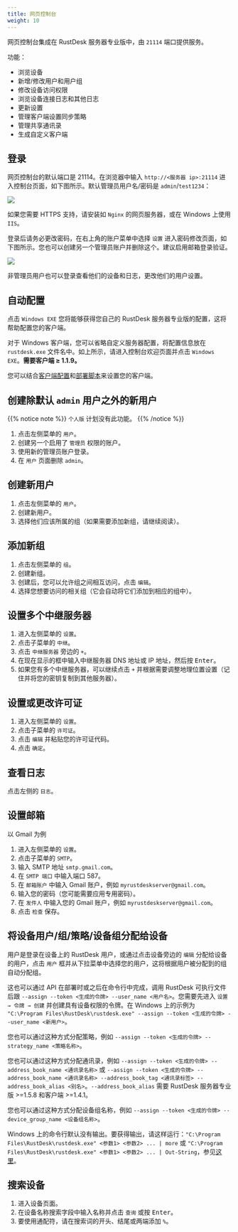 ```yaml
---
title: 网页控制台
weight: 10
---
```


网页控制台集成在 RustDesk 服务器专业版中，由 `21114` 端口提供服务。

功能：

- 浏览设备
- 新增/修改用户和用户组
- 修改设备访问权限
- 浏览设备连接日志和其他日志
- 更新设置
- 管理客户端设置同步策略
- 管理共享通讯录
- 生成自定义客户端

## 登录

网页控制台的默认端口是 21114。在浏览器中输入 `http://<服务器 ip>:21114` 进入控制台页面，如下图所示。默认管理员用户名/密码是 `admin`/`test1234`：

![](/docs/en/self-host/rustdesk-server-pro/console/images/console-login.png)

如果您需要 HTTPS 支持，请安装如 `Nginx` 的网页服务器，或在 Windows 上使用 `IIS`。

登录后请务必更改密码，在右上角的账户菜单中选择 `设置` 进入密码修改页面，如下图所示。您也可以创建另一个管理员账户并删除这个。建议启用邮箱登录验证。

<a name=console-home></a>
![](/docs/en/self-host/rustdesk-server-pro/console/images/console-home.png?v2)

非管理员用户也可以登录查看他们的设备和日志，更改他们的用户设置。

## 自动配置
点击 `Windows EXE` 您将能够获得您自己的 RustDesk 服务器专业版的配置，这将帮助配置您的客户端。

对于 Windows 客户端，您可以省略自定义服务器配置，将配置信息放在 `rustdesk.exe` 文件名中。如上所示，请进入控制台欢迎页面并点击 `Windows EXE`。**需要客户端 ≥ 1.1.9。**

您可以结合[客户端配置](https://rustdesk.com/docs/zh-cn/self-host/client-configuration/)和[部署脚本](https://rustdesk.com/docs/zh-cn/self-host/client-deployment/)来设置您的客户端。

## 创建除默认 `admin` 用户之外的新用户

{{% notice note %}}
`个人版` 计划没有此功能。
{{% /notice %}}

1. 点击左侧菜单的 `用户`。
2. 创建另一个启用了 `管理员` 权限的账户。
3. 使用新的管理员账户登录。
4. 在 `用户` 页面删除 `admin`。

## 创建新用户
1. 点击左侧菜单的 `用户`。
2. 创建新用户。
3. 选择他们应该所属的组（如果需要添加新组，请继续阅读）。

## 添加新组
1. 点击左侧菜单的 `组`。
2. 创建新组。
3. 创建后，您可以允许组之间相互访问，点击 `编辑`。
4. 选择您想要访问的相关组（它会自动将它们添加到相应的组中）。

## 设置多个中继服务器
1. 进入左侧菜单的 `设置`。
2. 点击子菜单的 `中继`。
3. 点击 `中继服务器` 旁边的 `+`。
4. 在现在显示的框中输入中继服务器 DNS 地址或 IP 地址，然后按 <kbd>Enter</kbd>。
5. 如果您有多个中继服务器，可以继续点击 `+` 并根据需要调整地理位置设置（记住并将您的密钥复制到其他服务器）。

## 设置或更改许可证
1. 进入左侧菜单的 `设置`。
2. 点击子菜单的 `许可证`。
3. 点击 `编辑` 并粘贴您的许可证代码。
4. 点击 `确定`。

## 查看日志
点击左侧的 `日志`。

## 设置邮箱
以 Gmail 为例

1. 进入左侧菜单的 `设置`。
2. 点击子菜单的 `SMTP`。
3. 输入 SMTP 地址 `smtp.gmail.com`。
4. 在 `SMTP 端口` 中输入端口 587。
5. 在 `邮箱账户` 中输入 Gmail 账户，例如 `myrustdeskserver@gmail.com`。
6. 输入您的密码（您可能需要应用专用密码）。
7. 在 `发件人` 中输入您的 Gmail 账户，例如 `myrustdeskserver@gmail.com`。
8. 点击 `检查` 保存。

## 将设备用户/组/策略/设备组分配给设备
用户是登录在设备上的 RustDesk 用户，或通过点击设备旁边的 `编辑` 分配给设备的用户，点击 `用户` 框并从下拉菜单中选择您的用户，这将根据用户被分配到的组自动分配组。

这也可以通过 API 在部署时或之后在命令行中完成，调用 RustDesk 可执行文件后跟 `--assign --token <生成的令牌> --user_name <用户名>`。您需要先进入 `设置 → 令牌 → 创建` 并创建具有设备权限的令牌。在 Windows 上的示例为 `"C:\Program Files\RustDesk\rustdesk.exe" --assign --token <生成的令牌> --user_name <新用户>`。

您也可以通过这种方式分配策略，例如 `--assign --token <生成的令牌> --strategy_name <策略名称>`。

您也可以通过这种方式分配通讯录，例如 `--assign --token <生成的令牌> --address_book_name <通讯录名称>` 或 `--assign --token <生成的令牌> --address_book_name <通讯录名称> --address_book_tag <通讯录标签> --address_book_alias <别名>`。`--address_book_alias` 需要 RustDesk 服务器专业版 >=1.5.8 和客户端 >=1.4.1。

您也可以通过这种方式分配设备组名称，例如 `--assign --token <生成的令牌> --device_group_name <设备组名称>`。

Windows 上的命令行默认没有输出。要获得输出，请这样运行：`"C:\Program Files\RustDesk\rustdesk.exe" <参数1> <参数2> ... | more` 或 `"C:\Program Files\RustDesk\rustdesk.exe" <参数1> <参数2> ... | Out-String`，参见[这里](https://github.com/rustdesk/rustdesk/discussions/6377#discussioncomment-8094952)。

## 搜索设备
1. 进入设备页面。
2. 在设备名称搜索字段中输入名称并点击 `查询` 或按 <kbd>Enter</kbd>。
3. 要使用通配符，请在搜索词的开头、结尾或两端添加 `%`。